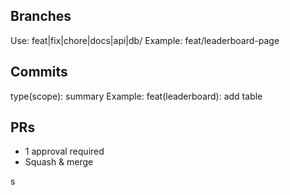 ## Branches

Use: feat|fix|chore|docs|api|db/<short-name>
Example: feat/leaderboard-page

## Commits

type(scope): summary
Example: feat(leaderboard): add table

## PRs

- 1 approval required
- Squash & merge

s
